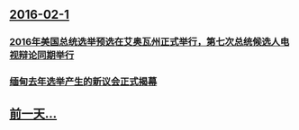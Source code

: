 ## [2016-02-1](/zh/news/2016/02/1/index.md)

### [2016年美国总统选举预选在艾奥瓦州正式举行，第七次总统候选人电视辩论同期举行](/zh/news/2016/02/1/2016年美国总统选举预选在艾奥瓦州正式举行-第七次总统候选人电视辩论同期举行.md)
### [缅甸去年选举产生的新议会正式揭幕 ](/zh/news/2016/02/1/缅甸去年选举产生的新议会正式揭幕.md)
## [前一天...](/zh/news/2016/01/31/index.md)

